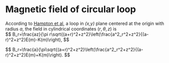# Magnetic field of circular loop

According to [Hampton et
al](https://pubs.aip.org/aip/adv/article/10/6/065320/997382/Closed-form-expressions-for-the-magnetic-fields-of),
a loop in *(x,y)* plane centered at the origin with radius *a*, the
field in cylindrical coordinates $(r,\theta,z)$ is\
$$
B_r=\frac{az}{\pi r\sqrt{(a+r)^2+z^2}\left(\frac{a^2_r^2+z^2}{(a-r)^2+z^2}E(m)-K(m)\right),
$$

$$
B_r=\frac{a}{\pi\sqrt{(a+r)^2+z^2}\left(\frac{a^2_r^2+z^2}{(a-r)^2+z^2}E(m)+K(m)\right).
$$
